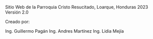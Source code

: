 Sitio Web de la Parroquia Cristo Resucitado, Loarque, Honduras 2023
Versión 2.0

Creado por:

Ing. Guillermo Pagán
Ing. Andres Martínez
Ing. Lidia Mejía
